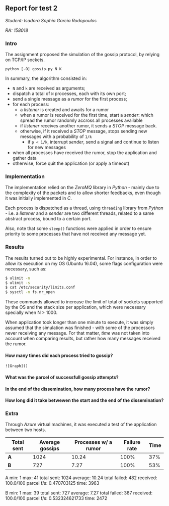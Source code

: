 ## Report for test 2

_Student: Isadora Sophia Garcia Rodopoulos_

_RA: 158018_

### Intro
The assignment proposed the simulation of the gossip protocol, by relying on TCP/IP sockets. 

```
python [-O] gossip.py N K
```

In summary, the algorithm consisted in:

* ```N``` and ```k``` are received as arguments;
* dispatch a total of ```N``` processes, each with its own port;
* send a single message as a *rumor* for the first process;
* for each process:
     + a _listener_ is created and awaits for a rumor
     + when a rumor is received for the first time, start a _sender_: which spread the rumor randomly accross all processes available
     + if _listener_ receives another rumor, it sends a *STOP* message back.
     + otherwise, if it received a *STOP* message, stops sending new messages with a probability of ```1/k```
        + if ```p < 1/k```, interrupt _sender_, send a signal and continue to listen for new messages
* when all processes have received the rumor, stop the application and gather data 
* otherwise, force quit the application (or apply a timeout)

### Implementation
The implementation relied on the _ZeroMQ_ library in _Python_ - mainly due to the complexity of the packets and to allow shorter feedbacks, even though it was initially implemented in _C_.

Each process is dispatched as a thread, using ```threading``` library from _Python_ - i.e. a _listener_ and a _sender_ are two different threads, related to a same abstract process, bound to a certain port.

Also, note that some ```sleep()``` functions were applied in order to ensure priority to some processes that have not received any message yet.

### Results
The results turned out to be highly experimental. For instance, in order to allow its execution on my OS (Ubuntu 16.04), some flags configuration were necessary, such as:

```bash
$ ulimit -n
$ ulimit -s
$ cat /etc/security/limits.conf
$ sysctl -n fs.nr_open
```

These commands allowed to increase the limit of total of sockets supported by the OS and the stack size per application, which were necessary specially when N > 1000.

When application took longer than one minute to execute, it was simply assumed that the simulation was finished - with some of the processors never receiving any message. For that matter, _time_ was not taken into account when comparing results, but rather how many messages received the rumor.

#### How many times did each process tried to gossip?
    ![Graph]()

#### What was the parcel of successfull gossip attempts?

#### In the end of the dissemination, how many process have the rumor?

#### How long did it take betwewen the start and the end of the dissemination?

### Extra
Through _Azure_ virtual machines, it was executed a test of the application between two hosts.

 | Total sent | Average gossips | Processes w/ a rumor | Failure rate |  Time  |
 | --- | --- | --- | --- | --- |
|**A**| 1024 | 10.24 | 100% | 37% | 3.9s |
|**B**| 727 | 7.27 | 100% | 53% | 2.47s |

A
min:            1
max:            41
total sent:     1024
average:        10.24
total failed:   482
received:       100.0/100
parcel f/s:     0.470703125
time:           3963

B
min:            1
max:            39
total sent:     727
average:        7.27
total failed:   387
received:       100.0/100
parcel f/s:     0.532324621733
time:           2472
